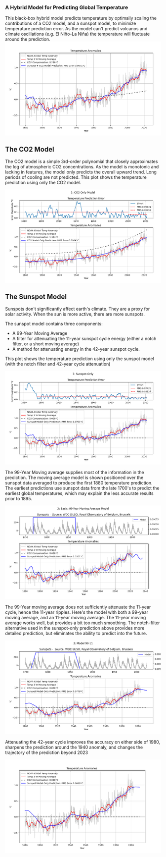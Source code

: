 ### A Hybrid Model for Predicting Global Temperature
This black-box hybrid model predicts temperature by optimally scaling the contributions of a CO2 model, and a sunspot model, 
to minimize temperature prediction error.  As the model can't predict volcanos and climate oscillations (e.g. El Niño-La Niña)
the temperature will fluctuate around the prediction.
![Plot](./TempPrediction.png)

## The CO2 Model
The CO2 model is a simple 3rd-order polynomial that closely approximates the log of atmospheric CO2 concentrations.  As the model is monotonic and 
lacking in features, the model only predicts the overall upward trend. Long periods of cooling are not predicted.  This plot shows the 
temperature prediction using only the CO2 model.

![Plot](./TempPredictionCO2only.png)

## The Sunspot Model
Sunspots don't significantly affect earth's climate. They are a proxy for solar activity.  When the sun is more active, there are more sunspots.

The sunspot model contains three components:
*  A 99-Year Moving Average
*  A filter for attenuating the 11-year sunspot cycle energy (either a notch filter, or a short moving average)
*  A method for attenuating energy in the 42-year sunspot cycle.

This plot shows the temperature prediction using only the sunspot model (with the notch filter and 42-year cycle attenuation)

![Plot](./TempPredictionSSOnly.png)

The 99-Year Moving average supplies most of the information in the prediction. The moving average model is shown positioned over the sunspot
data averaged to produce the first 1880 temperature prediction.  The earliest predictions use sunspot data from the late 1700's to predict the earliest global temperatures, which may explain the less accurate results prior to 1895.

![Plot](./Simple99yearMovingAverageModel.png)

The 99-Year moving average does not sufficiently attenuate the 11-year cycle, hence the 11-year ripples.  Here's the model with both a 
99-year moving average, and an 11-year moving average.  The 11-year moving average works well, but provides a bit too much smoothing.  The notch-filter alternative used in the sunspot-only prediction above provides more detailed prediction, but eliminates the ability to predict into the future.

![Plot](./99year11yearMovingAverageModel.png)

Attenuating the 42-year cycle improves the accuracy on either side of 1980, sharpens the prediction around the 1940 anomaly, and changes the trajectory of the prediction beyond 2023

![Plot](./99-11-42Model.png)

